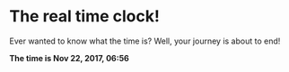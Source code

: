 # The real time clock!

Ever wanted to know what the time is? Well, your journey is about to end!

**The time is Nov 22, 2017, 06:56**